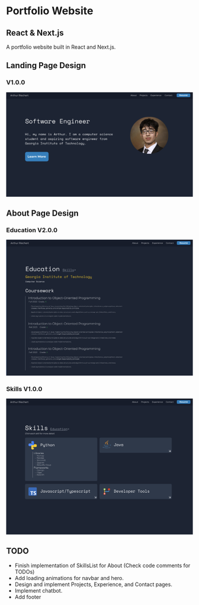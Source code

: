 # Portfolio Website
## React & Next.js
A portfolio website built in React and Next.js.

## Landing Page Design
### V1.0.0
![Landing Design Screenshot](/readme-assets/landing_figma_design_100.png)

## About Page Design
### Education V2.0.0
![About Design Screenshot](/readme-assets/about_figma_design_200.png)
### Skills V1.0.0
![Skills Design Screenshot](/readme-assets/skills_figma_design_100.png)

## TODO
- Finish implementation of SkillsList for About (Check code comments for TODOs)
- Add loading animations for navbar and hero.
- Design and implement Projects, Experience, and Contact pages.
- Implement chatbot.
- Add footer
